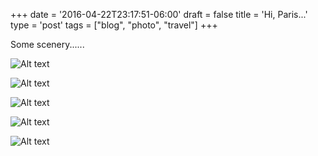 +++
date = '2016-04-22T23:17:51-06:00'
draft = false
title = 'Hi, Paris...'
type = 'post'
tags = ["blog", "photo", "travel"]
+++

Some scenery...... <br />


![Alt text](https://julianwest.me/Blog/posts/images/seine-2016.JPG)

![Alt text](https://julianwest.me/Blog/posts/images/eiffel-twr-2016.JPG)

![Alt text](https://julianwest.me/Blog/posts/images/arc-de-triump-2016.JPG)

![Alt text](https://julianwest.me/Blog/posts/images/notre-dame-2016.JPG)

![Alt text](https://julianwest.me/Blog/posts/images/Paris-Gare-du-Nord-2016.JPG)